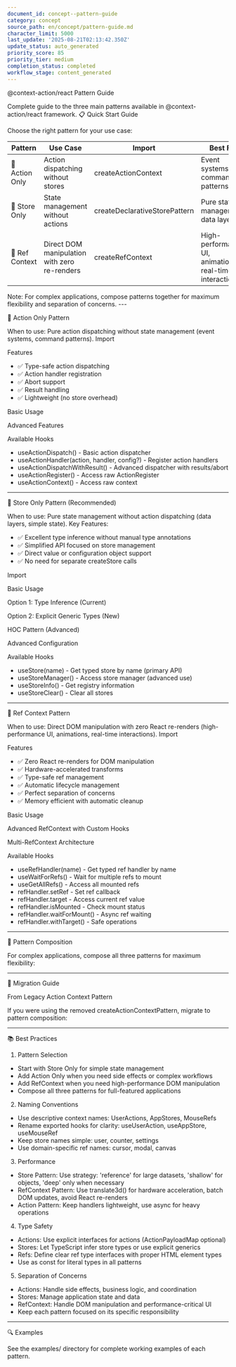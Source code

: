 ```yaml
---
document_id: concept--pattern-guide
category: concept
source_path: en/concept/pattern-guide.md
character_limit: 5000
last_update: '2025-08-21T02:13:42.350Z'
update_status: auto_generated
priority_score: 85
priority_tier: medium
completion_status: completed
workflow_stage: content_generated
---
```

@context-action/react Pattern Guide

Complete guide to the three main patterns available in @context-action/react framework. 📋 Quick Start Guide

Choose the right pattern for your use case:

| Pattern | Use Case | Import | Best For |
|---------|----------|--------|----------|
| 🎯 Action Only | Action dispatching without stores | createActionContext | Event systems, command patterns |
| 🏪 Store Only | State management without actions | createDeclarativeStorePattern | Pure state management, data layers |
| 🔧 Ref Context | Direct DOM manipulation with zero re-renders | createRefContext | High-performance UI, animations, real-time interactions |

Note: For complex applications, compose patterns together for maximum flexibility and separation of concerns. ---

🎯 Action Only Pattern

When to use: Pure action dispatching without state management (event systems, command patterns). Import

Features
- ✅ Type-safe action dispatching
- ✅ Action handler registration
- ✅ Abort support
- ✅ Result handling
- ✅ Lightweight (no store overhead)

Basic Usage

Advanced Features

Available Hooks
- useActionDispatch() - Basic action dispatcher
- useActionHandler(action, handler, config?) - Register action handlers
- useActionDispatchWithResult() - Advanced dispatcher with results/abort
- useActionRegister() - Access raw ActionRegister
- useActionContext() - Access raw context

---

🏪 Store Only Pattern (Recommended)

When to use: Pure state management without action dispatching (data layers, simple state). Key Features: 
- ✅ Excellent type inference without manual type annotations
- ✅ Simplified API focused on store management
- ✅ Direct value or configuration object support
- ✅ No need for separate createStore calls

Import

Basic Usage

Option 1: Type Inference (Current)

Option 2: Explicit Generic Types (New)

HOC Pattern (Advanced)

Advanced Configuration

Available Hooks
- useStore(name) - Get typed store by name (primary API)
- useStoreManager() - Access store manager (advanced use)
- useStoreInfo() - Get registry information
- useStoreClear() - Clear all stores

---

🔧 Ref Context Pattern

When to use: Direct DOM manipulation with zero React re-renders (high-performance UI, animations, real-time interactions). Import

Features
- ✅ Zero React re-renders for DOM manipulation
- ✅ Hardware-accelerated transforms
- ✅ Type-safe ref management
- ✅ Automatic lifecycle management
- ✅ Perfect separation of concerns
- ✅ Memory efficient with automatic cleanup

Basic Usage

Advanced RefContext with Custom Hooks

Multi-RefContext Architecture

Available Hooks
- useRefHandler(name) - Get typed ref handler by name
- useWaitForRefs() - Wait for multiple refs to mount
- useGetAllRefs() - Access all mounted refs
- refHandler.setRef - Set ref callback
- refHandler.target - Access current ref value
- refHandler.isMounted - Check mount status
- refHandler.waitForMount() - Async ref waiting
- refHandler.withTarget() - Safe operations

---

🔧 Pattern Composition

For complex applications, compose all three patterns for maximum flexibility:

---

🎯 Migration Guide

From Legacy Action Context Pattern

If you were using the removed createActionContextPattern, migrate to pattern composition:

---

📚 Best Practices

1. Pattern Selection
- Start with Store Only for simple state management
- Add Action Only when you need side effects or complex workflows
- Add RefContext when you need high-performance DOM manipulation
- Compose all three patterns for full-featured applications

2. Naming Conventions
- Use descriptive context names: UserActions, AppStores, MouseRefs
- Rename exported hooks for clarity: useUserAction, useAppStore, useMouseRef
- Keep store names simple: user, counter, settings
- Use domain-specific ref names: cursor, modal, canvas

3. Performance
- Store Pattern: Use strategy: 'reference' for large datasets, 'shallow' for objects, 'deep' only when necessary
- RefContext Pattern: Use translate3d() for hardware acceleration, batch DOM updates, avoid React re-renders
- Action Pattern: Keep handlers lightweight, use async for heavy operations

4. Type Safety
- Actions: Use explicit interfaces for actions (ActionPayloadMap optional)
- Stores: Let TypeScript infer store types or use explicit generics
- Refs: Define clear ref type interfaces with proper HTML element types
- Use as const for literal types in all patterns

5. Separation of Concerns
- Actions: Handle side effects, business logic, and coordination
- Stores: Manage application state and data
- RefContext: Handle DOM manipulation and performance-critical UI
- Keep each pattern focused on its specific responsibility

---

🔍 Examples

See the examples/ directory for complete working examples of each pattern.
